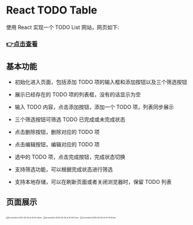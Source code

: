 # React TODO Table

使用 React 实现一个 TODO List 网站，网页如下:

### [👉点击查看](https://pu515.github.io/React-todo-app/)

## 基本功能



- 初始化进入页面，包括添加 TODO 项的输入框和添加按钮以及三个筛选按钮

- 展示已经存在的 TODO 项的列表框，没有的话显示为空

- 输入 TODO 内容，点击添加按钮，添加一个 TODO 项，列表同步展示

- 三个筛选按钮可筛选 TODO 已完成或未完成状态 

- 点击删除按钮，删除对应的 TODO 项

- 点击编辑按钮，编辑对应的 TODO 项

- 选中的 TODO 项，点击完成按钮，完成状态切换

- 支持筛选功能，可以根据完成状态进行筛选

- 支持本地存储，可以在刷新页面或者关闭浏览器时，保留 TODO 列表

  

## 页面展示

<img src="./image/Screenshot 2025-09-30 at 10.44.20 pm.png" alt="Screenshot 2025-09-30 at 10.44.20 pm" style="zoom:35%;" />

<img src="./image/Screenshot 2025-09-30 at 10.44.12 pm.png" alt="Screenshot 2025-09-30 at 10.44.12 pm" style="zoom:35%;" />

<img src="./image/Screenshot 2025-09-30 at 10.44.06 pm.png" alt="Screenshot 2025-09-30 at 10.44.06 pm" style="zoom:35%;" />
